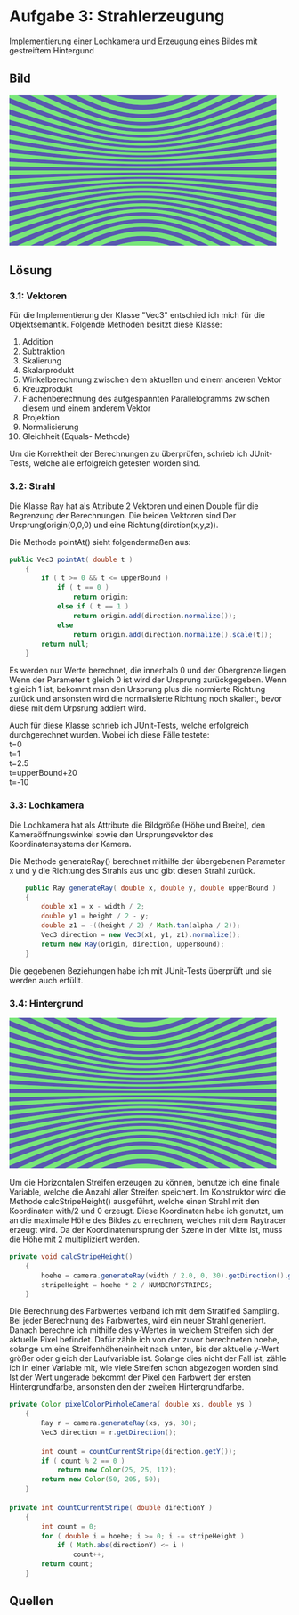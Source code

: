 # Aufgabe 3: Strahlerzeugung

Implementierung einer Lochkamera und Erzeugung eines Bildes mit gestreiftem Hintergund 

## Bild

![](a03.png)

## Lösung

### 3.1: Vektoren

Für die Implementierung der Klasse "Vec3" entschied ich mich für die Objektsemantik. Folgende Methoden besitzt diese Klasse:  
1. Addition
2. Subtraktion
3. Skalierung
4. Skalarprodukt
5. Winkelberechnung zwischen dem aktuellen und einem anderen Vektor
6. Kreuzprodukt
7. Flächenberechnung des aufgespannten Parallelogramms zwischen diesem und einem anderem Vektor
8. Projektion 
9. Normalisierung
10. Gleichheit (Equals- Methode)

Um die Korrektheit der Berechnungen zu überprüfen, schrieb ich JUnit-Tests, welche alle erfolgreich getesten worden sind.

### 3.2: Strahl

Die Klasse Ray hat als Attribute 2 Vektoren und einen Double für die Begrenzung der Berechnungen. Die beiden Vektoren sind Der Ursprung(origin(0,0,0) und eine Richtung(dirction(x,y,z)).

Die Methode pointAt() sieht folgendermaßen aus:

```java
public Vec3 pointAt( double t )
	{
		if ( t >= 0 && t <= upperBound )
			if ( t == 0 )
				return origin;
			else if ( t == 1 )
				return origin.add(direction.normalize());
			else
				return origin.add(direction.normalize().scale(t));
		return null;
	}
```

Es werden nur Werte berechnet, die innerhalb 0 und der Obergrenze liegen. Wenn der Parameter t gleich 0 ist wird der Ursprung zurückgegeben. Wenn t gleich 1 ist, bekommt man den Ursprung plus die
normierte Richtung zurück und ansonsten wird die normalisierte Richtung noch skaliert, bevor diese mit dem Urpsrung addiert wird.

Auch für diese Klasse schrieb ich JUnit-Tests, welche erfolgreich durchgerechnet wurden. Wobei ich diese Fälle testete:  
t=0  
t=1  
t=2.5  
t=upperBound+20  
t=-10

### 3.3: Lochkamera

Die Lochkamera hat als Attribute die Bildgröße (Höhe und Breite), den Kameraöffnungswinkel sowie den Ursprungsvektor des Koordinatensystems der Kamera.

Die Methode generateRay() berechnet mithilfe der übergebenen Parameter x und y die Richtung des Strahls aus und gibt diesen Strahl zurück.

```java
	public Ray generateRay( double x, double y, double upperBound )
	{
		double x1 = x - width / 2;
		double y1 = height / 2 - y;
		double z1 = -((height / 2) / Math.tan(alpha / 2));
		Vec3 direction = new Vec3(x1, y1, z1).normalize();
		return new Ray(origin, direction, upperBound);
	}
```

Die gegebenen Beziehungen habe ich mit JUnit-Tests überprüft und sie werden auch erfüllt. 

### 3.4: Hintergrund

![](a03.png)

Um die Horizontalen Streifen erzeugen zu können, benutze ich eine finale Variable, welche die Anzahl aller Streifen speichert. Im Konstruktor wird die Methode calcStripeHeight() ausgeführt, welche 
einen Strahl mit den Koordinaten with/2 und 0 erzeugt. Diese Koordinaten habe ich genutzt, um an die maximale Höhe des Bildes zu errechnen, welches mit dem Raytracer erzeugt wird. Da der Koordinatenursprung der Szene in
der Mitte ist, muss die Höhe mit 2 multipliziert werden.  

```java
private void calcStripeHeight()
	{
		hoehe = camera.generateRay(width / 2.0, 0, 30).getDirection().getY();
		stripeHeight = hoehe * 2 / NUMBEROFSTRIPES;
	}
```

Die Berechnung des Farbwertes verband ich mit dem Stratified Sampling. Bei jeder Berechnung des Farbwertes, wird ein neuer Strahl generiert. Danach berechne ich mithilfe des y-Wertes in welchem Streifen sich
der aktuelle Pixel befindet. Dafür zähle ich von der zuvor berechneten hoehe, solange um eine Streifenhöheneinheit nach unten, bis der aktuelle y-Wert größer oder gleich der Laufvariable ist. Solange dies nicht der Fall
ist, zähle ich in einer Variable mit, wie viele Streifen schon abgezogen worden sind. Ist der Wert ungerade bekommt der Pixel den Farbwert der ersten Hintergrundfarbe, ansonsten den der zweiten Hintergrundfarbe.  

```java
private Color pixelColorPinholeCamera( double xs, double ys )
	{
		Ray r = camera.generateRay(xs, ys, 30);
		Vec3 direction = r.getDirection();

		int count = countCurrentStripe(direction.getY());
		if ( count % 2 == 0 )
			return new Color(25, 25, 112);
		return new Color(50, 205, 50);
	}
	
private int countCurrentStripe( double directionY )
	{
		int count = 0;
		for ( double i = hoehe; i >= 0; i -= stripeHeight )
			if ( Math.abs(directionY) <= i )
				count++;
		return count;
	}
```

## Quellen